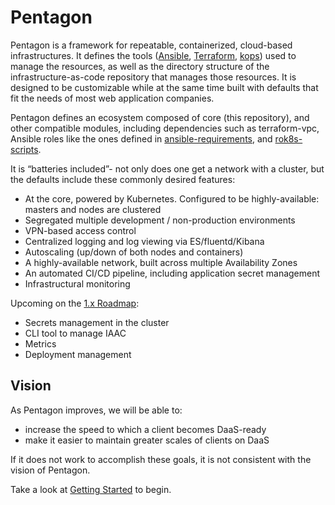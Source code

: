 # Pentagon

Pentagon is a framework for repeatable, containerized, cloud-based infrastructures. It defines the tools ([Ansible](https://www.ansible.com/), [Terraform](https://www.terraform.io/), [kops](https://github.com/kubernetes/kops)) used to manage the resources, as well as the directory structure of the infrastructure-as-code repository that manages those resources. It is designed to be customizable while at the same time built with defaults that fit the needs of most web application companies.

Pentagon defines an ecosystem composed of core (this repository), and other compatible modules, including dependencies such as terraform-vpc, Ansible roles like the ones defined in [ansible-requirements](lib/pentagon/ansible-requirements.txt), and [rok8s-scripts](https://github.com/reactiveops/rok8s-scripts).


It is “batteries included”- not only does one get a network with a cluster, but the defaults include these commonly desired features:

- At the core, powered by Kubernetes. Configured to be highly-available: masters and nodes are clustered
- Segregated multiple development / non-production environments
- VPN-based access control
- Centralized logging and log viewing via ES/fluentd/Kibana
- Autoscaling (up/down of both nodes and containers)
- A highly-available network, built across multiple Availability Zones
- An automated CI/CD pipeline, including application secret management
- Infrastructural monitoring

Upcoming on the [1.x Roadmap](docs/roadmap-1x.md):

- Secrets management in the cluster
- CLI tool to manage IAAC
- Metrics
- Deployment management

## Vision

As Pentagon improves, we will be able to:
* increase the speed to which a client becomes DaaS-ready
* make it easier to maintain greater scales of clients on DaaS

If it does not work to accomplish these goals, it is not consistent with the vision of Pentagon.


Take a look at [Getting Started](docs/getting-started.md) to begin.
